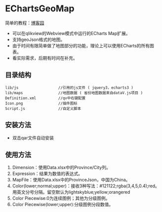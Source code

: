 # EChartsGeoMap
简单的教程：[博客园](http://www.cnblogs.com/moiam/p/6257217.html)

- 可以在qlikview的Webview模式中运行的ECharts Map扩展。
- 支持geoJson格式的地图。
- 由于时间有限简单做了地图部分的功能，理论上可以使用ECharts的所有图表。
- 看实际需求，后期有时间在补充。
## 目录结构
```
lib/js                  //引用的js文件 ( jquery3，echarts3 )
lib/maps                //地图数据 ( 省份地图数据来自dataV.js项目 )
Definition.xml          //qv中右键配置
Icon.png                //插件图标
Script.js               //自定义脚本
```
## 安装方法
- 双击qar文件自动安装

## 使用方法
1. Dimension：使用Data.xlsx中的Province/City列。
2. Expression：结果为数值的表达式。
3. MapFile：使用Data.xlsx中的ProvinceJson，中国为China。
4. Color(lower;normal;upper)：接收3种写法：#121122;rgba(3,4,5,0.4);red。用英文分号分隔。留空默认为lightskyblue;yellow;orangered
5. Color Piecewise:0为连续图例；其他为分级图例。
6. Color Piecewise(lower;upper):分级图例分段数值。
